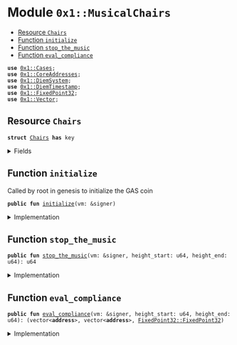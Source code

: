 
<a name="0x1_MusicalChairs"></a>

# Module `0x1::MusicalChairs`



-  [Resource `Chairs`](#0x1_MusicalChairs_Chairs)
-  [Function `initialize`](#0x1_MusicalChairs_initialize)
-  [Function `stop_the_music`](#0x1_MusicalChairs_stop_the_music)
-  [Function `eval_compliance`](#0x1_MusicalChairs_eval_compliance)


<pre><code><b>use</b> <a href="Cases.md#0x1_Cases">0x1::Cases</a>;
<b>use</b> <a href="CoreAddresses.md#0x1_CoreAddresses">0x1::CoreAddresses</a>;
<b>use</b> <a href="DiemSystem.md#0x1_DiemSystem">0x1::DiemSystem</a>;
<b>use</b> <a href="DiemTimestamp.md#0x1_DiemTimestamp">0x1::DiemTimestamp</a>;
<b>use</b> <a href="../../../../../../../DPN/releases/artifacts/current/build/MoveStdlib/docs/FixedPoint32.md#0x1_FixedPoint32">0x1::FixedPoint32</a>;
<b>use</b> <a href="../../../../../../../DPN/releases/artifacts/current/build/MoveStdlib/docs/Vector.md#0x1_Vector">0x1::Vector</a>;
</code></pre>



<a name="0x1_MusicalChairs_Chairs"></a>

## Resource `Chairs`



<pre><code><b>struct</b> <a href="MusicalChairs.md#0x1_MusicalChairs_Chairs">Chairs</a> <b>has</b> key
</code></pre>



<details>
<summary>Fields</summary>


<dl>
<dt>
<code>current_seats: u64</code>
</dt>
<dd>

</dd>
<dt>
<code>history: vector&lt;u64&gt;</code>
</dt>
<dd>

</dd>
</dl>


</details>

<a name="0x1_MusicalChairs_initialize"></a>

## Function `initialize`

Called by root in genesis to initialize the GAS coin


<pre><code><b>public</b> <b>fun</b> <a href="MusicalChairs.md#0x1_MusicalChairs_initialize">initialize</a>(vm: &signer)
</code></pre>



<details>
<summary>Implementation</summary>


<pre><code><b>public</b> <b>fun</b> <a href="MusicalChairs.md#0x1_MusicalChairs_initialize">initialize</a>(
    vm: &signer,
) {
    <a href="CoreAddresses.md#0x1_CoreAddresses_assert_diem_root">CoreAddresses::assert_diem_root</a>(vm);

    <a href="DiemTimestamp.md#0x1_DiemTimestamp_assert_genesis">DiemTimestamp::assert_genesis</a>();
    <b>if</b> (<b>exists</b>&lt;<a href="MusicalChairs.md#0x1_MusicalChairs_Chairs">Chairs</a>&gt;(@VMReserved)) {
        <b>return</b>
    };

    <b>move_to</b>(vm, <a href="MusicalChairs.md#0x1_MusicalChairs_Chairs">Chairs</a> {
        current_seats: 0,
        history: <a href="../../../../../../../DPN/releases/artifacts/current/build/MoveStdlib/docs/Vector.md#0x1_Vector_empty">Vector::empty</a>&lt;u64&gt;(),
    });
}
</code></pre>



</details>

<a name="0x1_MusicalChairs_stop_the_music"></a>

## Function `stop_the_music`



<pre><code><b>public</b> <b>fun</b> <a href="MusicalChairs.md#0x1_MusicalChairs_stop_the_music">stop_the_music</a>(vm: &signer, height_start: u64, height_end: u64): u64
</code></pre>



<details>
<summary>Implementation</summary>


<pre><code><b>public</b> <b>fun</b> <a href="MusicalChairs.md#0x1_MusicalChairs_stop_the_music">stop_the_music</a>( // sorry, had <b>to</b>.
  vm: &signer,
  height_start: u64,
  height_end: u64
): u64  <b>acquires</b> <a href="MusicalChairs.md#0x1_MusicalChairs_Chairs">Chairs</a> {
    <a href="CoreAddresses.md#0x1_CoreAddresses_assert_diem_root">CoreAddresses::assert_diem_root</a>(vm);
    <b>let</b> (compliant, _non, ratio) = <a href="MusicalChairs.md#0x1_MusicalChairs_eval_compliance">eval_compliance</a>(vm, height_start, height_end);

    <b>let</b> chairs = <b>borrow_global_mut</b>&lt;<a href="MusicalChairs.md#0x1_MusicalChairs_Chairs">Chairs</a>&gt;(@VMReserved);
    <b>if</b> (<a href="../../../../../../../DPN/releases/artifacts/current/build/MoveStdlib/docs/FixedPoint32.md#0x1_FixedPoint32_is_zero">FixedPoint32::is_zero</a>(*&ratio)) {
      chairs.current_seats = chairs.current_seats + 1;
    } <b>else</b> <b>if</b> (<a href="../../../../../../../DPN/releases/artifacts/current/build/MoveStdlib/docs/FixedPoint32.md#0x1_FixedPoint32_multiply_u64">FixedPoint32::multiply_u64</a>(100, *&ratio) &gt; 5) {
      // remove chairs
      // reduce the validator set <b>to</b> the size of the compliant set.
      chairs.current_seats = <a href="../../../../../../../DPN/releases/artifacts/current/build/MoveStdlib/docs/Vector.md#0x1_Vector_length">Vector::length</a>(&compliant);
    };
    // otherwise do nothing, the validator set is within a tolerable range.

    chairs.current_seats
}
</code></pre>



</details>

<a name="0x1_MusicalChairs_eval_compliance"></a>

## Function `eval_compliance`



<pre><code><b>public</b> <b>fun</b> <a href="MusicalChairs.md#0x1_MusicalChairs_eval_compliance">eval_compliance</a>(vm: &signer, height_start: u64, height_end: u64): (vector&lt;<b>address</b>&gt;, vector&lt;<b>address</b>&gt;, <a href="../../../../../../../DPN/releases/artifacts/current/build/MoveStdlib/docs/FixedPoint32.md#0x1_FixedPoint32_FixedPoint32">FixedPoint32::FixedPoint32</a>)
</code></pre>



<details>
<summary>Implementation</summary>


<pre><code><b>public</b> <b>fun</b> <a href="MusicalChairs.md#0x1_MusicalChairs_eval_compliance">eval_compliance</a>(
  vm: &signer,
  height_start: u64,
  height_end: u64
) : (vector&lt;<b>address</b>&gt;, vector&lt;<b>address</b>&gt;, <a href="../../../../../../../DPN/releases/artifacts/current/build/MoveStdlib/docs/FixedPoint32.md#0x1_FixedPoint32_FixedPoint32">FixedPoint32::FixedPoint32</a>) {
    <b>let</b> validators = <a href="DiemSystem.md#0x1_DiemSystem_get_val_set_addr">DiemSystem::get_val_set_addr</a>();
    <b>let</b> val_set_len = <a href="../../../../../../../DPN/releases/artifacts/current/build/MoveStdlib/docs/Vector.md#0x1_Vector_length">Vector::length</a>(&validators);

    <b>let</b> compliant_nodes = <a href="../../../../../../../DPN/releases/artifacts/current/build/MoveStdlib/docs/Vector.md#0x1_Vector_empty">Vector::empty</a>&lt;<b>address</b>&gt;();
    <b>let</b> non_compliant_nodes = <a href="../../../../../../../DPN/releases/artifacts/current/build/MoveStdlib/docs/Vector.md#0x1_Vector_empty">Vector::empty</a>&lt;<b>address</b>&gt;();

    <b>let</b> i = 0;
    <b>while</b> (i &lt; val_set_len) {
        <b>let</b> addr = <a href="../../../../../../../DPN/releases/artifacts/current/build/MoveStdlib/docs/Vector.md#0x1_Vector_borrow">Vector::borrow</a>(&validators, i);
        <b>let</b> case = <a href="Cases.md#0x1_Cases_get_case">Cases::get_case</a>(vm, *addr, height_start, height_end);
        <b>if</b> (case == 1) {
            <a href="../../../../../../../DPN/releases/artifacts/current/build/MoveStdlib/docs/Vector.md#0x1_Vector_push_back">Vector::push_back</a>(&<b>mut</b> compliant_nodes, *addr);
        } <b>else</b> {
            <a href="../../../../../../../DPN/releases/artifacts/current/build/MoveStdlib/docs/Vector.md#0x1_Vector_push_back">Vector::push_back</a>(&<b>mut</b> non_compliant_nodes, *addr);
        };
        i = i + 1;
    };

    <b>let</b> good_len = <a href="../../../../../../../DPN/releases/artifacts/current/build/MoveStdlib/docs/Vector.md#0x1_Vector_length">Vector::length</a>(&compliant_nodes) ;
    <b>let</b> bad_len = <a href="../../../../../../../DPN/releases/artifacts/current/build/MoveStdlib/docs/Vector.md#0x1_Vector_length">Vector::length</a>(&non_compliant_nodes);

    // Note: sorry for repetition but necessary for writing tests and debugging.
    <b>let</b> null = <a href="../../../../../../../DPN/releases/artifacts/current/build/MoveStdlib/docs/FixedPoint32.md#0x1_FixedPoint32_create_from_raw_value">FixedPoint32::create_from_raw_value</a>(0);
    <b>if</b> (good_len &gt; val_set_len) { // safety
      <b>return</b> (<a href="../../../../../../../DPN/releases/artifacts/current/build/MoveStdlib/docs/Vector.md#0x1_Vector_empty">Vector::empty</a>(), <a href="../../../../../../../DPN/releases/artifacts/current/build/MoveStdlib/docs/Vector.md#0x1_Vector_empty">Vector::empty</a>(), null)
    };

    <b>if</b> (bad_len &gt; val_set_len) { // safety
      <b>return</b> (<a href="../../../../../../../DPN/releases/artifacts/current/build/MoveStdlib/docs/Vector.md#0x1_Vector_empty">Vector::empty</a>(), <a href="../../../../../../../DPN/releases/artifacts/current/build/MoveStdlib/docs/Vector.md#0x1_Vector_empty">Vector::empty</a>(), null)
    };

    <b>if</b> ((good_len + bad_len) != val_set_len) { // safety
      <b>return</b> (<a href="../../../../../../../DPN/releases/artifacts/current/build/MoveStdlib/docs/Vector.md#0x1_Vector_empty">Vector::empty</a>(), <a href="../../../../../../../DPN/releases/artifacts/current/build/MoveStdlib/docs/Vector.md#0x1_Vector_empty">Vector::empty</a>(), null)
    };


    <b>let</b> ratio = <b>if</b> (bad_len &gt; 0) {
      <a href="../../../../../../../DPN/releases/artifacts/current/build/MoveStdlib/docs/FixedPoint32.md#0x1_FixedPoint32_create_from_rational">FixedPoint32::create_from_rational</a>(bad_len, val_set_len)
    } <b>else</b> {
      null
    };

    (compliant_nodes, non_compliant_nodes, ratio)
}
</code></pre>



</details>

